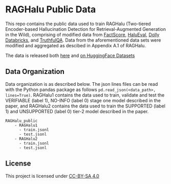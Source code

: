 # RAGHalu Public Data

This repo contains the public data used to train RAGHalu (Two-tiered Encoder-based Hallucination Detection for
Retrieval-Augmented Generation in the Wild), comprising of modified data from [FactScore](https://github.com/shmsw25/FActScore), [HaluEval](https://github.com/RUCAIBox/HaluEval), [Dolly Databricks](https://huggingface.co/datasets/databricks/databricks-dolly-15k), and [TruthfulQA](https://huggingface.co/datasets/truthfulqa/truthful_qa). Data from the aforementioned data sets were modified and aggregated as descibed in Appendix A.1 of RAGHalu.

The data is released both [here](RAGHalu_public) and [on HuggingFace Datasets](https://huggingface.co/datasets/liveperson/raghalu-open)

## Data Organization

Data organization is as described below. The json lines files can be read with the Python pandas package as follows `pd.read_json(<data_path>, lines=True)`.
RAGHalu1 contains the data used to train, validate and test the VERIFIABLE (label 1), NO-INFO (label 0) stage one model described in the paper, and RAGHalu2 contains the data used to train the SUPPORTED (label 1) and UNSUPPORTED (label 0) tier-2 model described in the paper.

```
RAGHalu_public
    - RAGHalu1
      - train.jsonl
      - test.jsonl
    - RAGHalu2
      - train.jsonl
      - test.jsonl
```

## License

This project is licensed under [CC-BY-SA 4.0](https://creativecommons.org/licenses/by-sa/4.0/)
